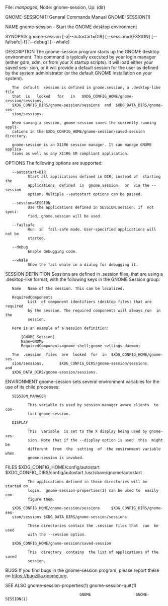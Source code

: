 File: *manpages*,  Node: gnome-session,  Up: (dir)

GNOME-SESSION(1)            General Commands Manual           GNOME-SESSION(1)



NAME
       gnome-session - Start the GNOME desktop environment

SYNOPSIS
       gnome-session  [-a|--autostart=DIR] [--session=SESSION] [--failsafe|-f]
       [--debug] [--whale]

DESCRIPTION
       The gnome-session program starts up the GNOME desktop environment. This
       command  is  typically executed by your login manager (either gdm, xdm,
       or from your X startup scripts). It will load either  your  saved  ses-
       sion,  or  it will provide a default session for the user as defined by
       the system administrator (or the default  GNOME  installation  on  your
       system).

       The  default  session is defined in gnome.session, a .desktop-like file
       that  is   looked   for   in   $XDG_CONFIG_HOME/gnome-session/sessions,
       $XDG_CONFIG_DIRS/gnome-session/sessions  and  $XDG_DATA_DIRS/gnome-ses-
       sion/sessions.

       When saving a session, gnome-session saves the currently running appli-
       cations in the $XDG_CONFIG_HOME/gnome-session/saved-session directory.

       gnome-session is an X11R6 session manager. It can manage GNOME applica-
       tions as well as any X11R6 SM compliant application.

OPTIONS
       The following options are supported:

       --autostart=DIR
              Start all applications defined in DIR, instead of  starting  the
              applications  defined  in  gnome.session,  or  via the --session
              option. Multiple --autostart options can be passed.

       --session=SESSION
              Use the applications defined in SESSION.session. If  not  speci-
              fied, gnome.session will be used.

       --failsafe
              Run  in  fail-safe mode. User-specified applications will not be
              started.

       --debug
              Enable debugging code.

       --whale
              Show the fail whale in a dialog for debugging it.

SESSION DEFINITION
       Sessions are defined in .session files, that are using a  .desktop-like
       format, with the following keys in the GNOME Session group:

       Name   Name of the session. This can be localized.

       RequiredComponents
              List  of component identifiers (desktop files) that are required
              by the session. The required components will always run  in  the
              session.

       Here is an example of a session definition:

           [GNOME Session]
           Name=GNOME
           RequiredComponents=gnome-shell;gnome-settings-daemon;

       The  .session  files  are  looked  for  in  $XDG_CONFIG_HOME/gnome-ses-
       sion/sessions,       $XDG_CONFIG_DIRS/gnome-session/sessions        and
       $XDG_DATA_DIRS/gnome-session/sessions.

ENVIRONMENT
       gnome-session  sets  several  environment  variables for the use of its
       child processes:

       SESSION_MANAGER

              This variable is used by session-manager aware clients  to  con-
              tact gnome-session.

       DISPLAY

              This  variable  is set to the X display being used by gnome-ses-
              sion. Note that if the --display option is used  this  might  be
              different  from  the  setting  of  the environment variable when
              gnome-session is invoked.

FILES
       $XDG_CONFIG_HOME/config/autostart     $XDG_CONFIG_DIRS/config/autostart
       /usr/share/gnome/autostart

              The applications defined in those directories will be started on
              login.  gnome-session-properties(1) can be used to  easily  con-
              figure them.

       $XDG_CONFIG_HOME/gnome-session/sessions     $XDG_CONFIG_DIRS/gnome-ses-
       sion/sessions $XDG_DATA_DIRS/gnome-session/sessions

              These directories contain the .session files that  can  be  used
              with the --session option.

       $XDG_CONFIG_HOME/gnome-session/saved-session

              This  directory  contains  the list of applications of the saved
              session.

BUGS
       If you find bugs in the gnome-session program, please report  these  on
       https://bugzilla.gnome.org.

SEE ALSO
       gnome-session-properties(1) gnome-session-quit(1)



                                     GNOME                    GNOME-SESSION(1)
